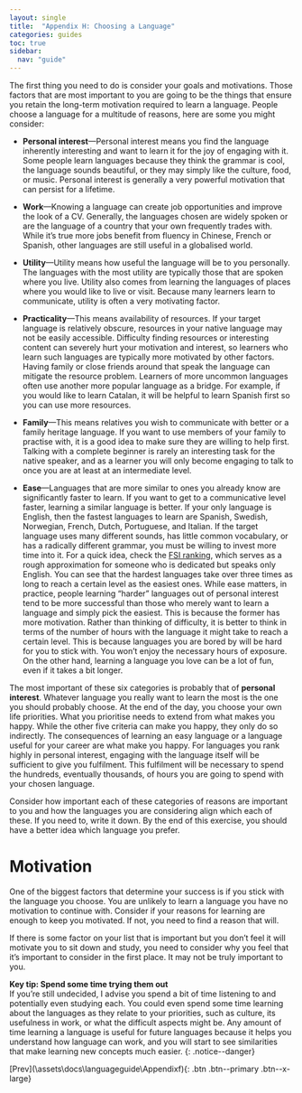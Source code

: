 ```yaml
---
layout: single
title:  "Appendix H: Choosing a Language"
categories: guides
toc: true
sidebar:
  nav: "guide"
---
```


The first thing you need to do is consider your goals and motivations.
Those factors that are most important to you are going to be the things
that ensure you retain the long-term motivation required to learn a
language. People choose a language for a multitude of reasons, here are
some you might consider:

-   **Personal interest**—Personal interest means you find the language
    inherently interesting and want to learn it for the joy of engaging
    with it. Some people learn languages because they think the grammar
    is cool, the language sounds beautiful, or they may simply like the
    culture, food, or music. Personal interest is generally a very
    powerful motivation that can persist for a lifetime.

-   **Work**—Knowing a language can create job opportunities and improve
    the look of a CV. Generally, the languages chosen are widely spoken
    or are the language of a country that your own frequently trades
    with. While it’s true more jobs benefit from fluency in Chinese,
    French or Spanish, other languages are still useful in a globalised
    world.

-   **Utility**—Utility means how useful the language will be to you
    personally. The languages with the most utility are typically those
    that are spoken where you live. Utility also comes from learning the
    languages of places where you would like to live or visit. Because
    many learners learn to communicate, utility is often a very
    motivating factor.

-   **Practicality**—This means availability of resources. If your
    target language is relatively obscure, resources in your native
    language may not be easily accessible. Difficulty finding resources
    or interesting content can severely hurt your motivation and
    interest, so learners who learn such languages are typically more
    motivated by other factors. Having family or close friends around
    that speak the language can mitigate the resource problem. Learners
    of more uncommon languages often use another more popular language
    as a bridge. For example, if you would like to learn Catalan, it
    will be helpful to learn Spanish first so you can use more
    resources.

-   **Family**—This means relatives you wish to communicate with better
    or a family heritage language. If you want to use members of your
    family to practise with, it is a good idea to make sure they are
    willing to help first. Talking with a complete beginner is rarely an
    interesting task for the native speaker, and as a learner you will
    only become engaging to talk to once you are at least at an
    intermediate level.

-   **Ease**—Languages that are more similar to ones you already know
    are significantly faster to learn. If you want to get to a
    communicative level faster, learning a similar language is better.
    If your only language is English, then the fastest languages to
    learn are Spanish, Swedish, Norwegian, French, Dutch, Portuguese,
    and Italian. If the target language uses many different sounds, has
    little common vocabulary, or has a radically different grammar, you
    must be willing to invest more time into it. For a quick idea, check
    the [FSI ranking](https://www.atlasandboots.com/foreign-service-institute-language-difficulty/),
    which serves as a rough approximation for someone who is dedicated
    but speaks only English. You can see that the hardest languages take
    over three times as long to reach a certain level as the easiest
    ones. While ease matters, in practice, people learning “harder”
    languages out of personal interest tend to be more successful than
    those who merely want to learn a language and simply pick the
    easiest. This is because the former has more motivation. Rather than
    thinking of difficulty, it is better to think in terms of the number
    of hours with the language it might take to reach a certain level.
    This is because languages you are bored by will be hard for you to
    stick with. You won’t enjoy the necessary hours of exposure. On the
    other hand, learning a language you love can be a lot of fun, even
    if it takes a bit longer.

The most important of these six categories is probably that of
**personal interest**. Whatever language you really want to learn the
most is the one you should probably choose. At the end of the day, you
choose your own life priorities. What you prioritise needs to extend
from what makes you happy. While the other five criteria can make you
happy, they only do so indirectly. The consequences of learning an easy
language or a language useful for your career are what make you happy.
For languages you rank highly in personal interest, engaging with the
language itself will be sufficient to give you fulfilment. This
fulfilment will be necessary to spend the hundreds, eventually
thousands, of hours you are going to spend with your chosen language.

Consider how important each of these categories of reasons are important
to you and how the languages you are considering align which each of
these. If you need to, write it down. By the end of this exercise, you
should have a better idea which language you prefer.

# Motivation


One of the biggest factors that determine your success is if you stick
with the language you choose. You are unlikely to learn a language you
have no motivation to continue with. Consider if your reasons for
learning are enough to keep you motivated. If not, you need to find a
reason that will.

If there is some factor on your list that is important but you don’t
feel it will motivate you to sit down and study, you need to consider
why you feel that it’s important to consider in the first place. It may
not be truly important to you.

**Key tip: Spend some time trying them out**
\
If you’re still undecided, I advise you spend a bit of time listening to
and potentially even studying each. You could even spend some time
learning about the languages as they relate to your priorities, such as
culture, its usefulness in work, or what the difficult aspects might be.
Any amount of time learning a language is useful for future languages
because it helps you understand how language can work, and you will
start to see similarities that make learning new concepts much easier.
{: .notice--danger}


[Prev](\assets\docs\languageguide\Appendixf\){: .btn .btn--primary .btn--x-large}
